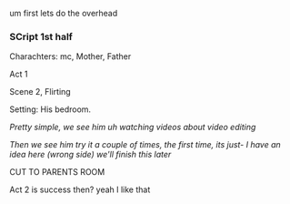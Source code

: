 um first lets do the overhead

### SCript 1st half


Charachters: mc, Mother, Father

Act 1

Scene 2, Flirting


Setting: His bedroom.

_Pretty simple, we see him uh watching videos about video editing_

_Then we see him try it a couple of times, the first time, its just- I have an idea here (wrong side) we'll finish this later_

CUT TO PARENTS ROOM


Act 2 is success then? yeah I like that



